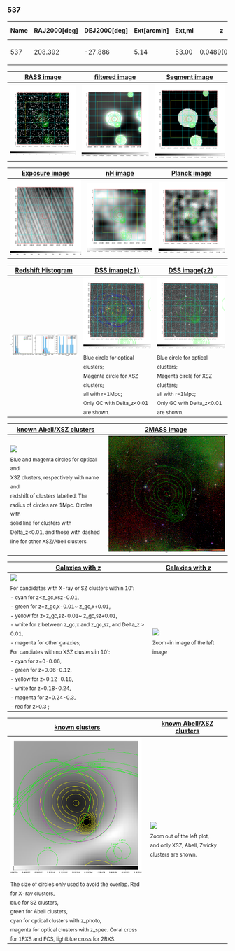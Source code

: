 <div STYLE="page-break-after: always;"></div>

### 537

|Name|RAJ2000[deg]|DEJ2000[deg] |Ext[arcmin]| Ext,ml | z | z_src| C|GC(XSZ,Delta_z<0.01)| GC(OPT,Delta_z<0.01)|GC| R_sig[arcmin] | R500[arcmin] | R500[Mpc]| CRsig[c/s] | CR500[c/s] |L500[1E44 erg/s]|F500[1E-12 erg/s/cm^2]| M500[1E14 Msun]|Tx[keV]|Cnt_sig|Beta|Rc[arcmin]|Comment|Alias|
|---|---|---|---|---|---|------|---|--------|---------|----------|---|---|---|---|---|---|---|---|---|---|---|---|---|---|
|537| 208.392| -27.886| 5.14| 53.00| 0.0489(0.005)| z1, z_xsz| B| MCXC| N| A, MCXC, N| 10.750| 12.669| 0.728| 0.271(0.053)| 0.279(0.055)| 0.276(0.031)| 4.881(0.557)| 1.15(0.07)| 2.37(0.09)| 71.2| 0.896(-0.126+0.076)| 8.226(-1.230+0.969)| -| k526|

|[RASS image](../image/537/537_img.pdf)|[filtered image](../image/537/537_fil.pdf)|[Segment image](../image/537/537_seg.pdf)|
|-------------------|--------------------|-------------------|
| <img src="../image/537/537_img.png" width="300">  | <img src="../image/537/537_fil.png" width="300">   | <img src="../image/537/537_seg.png" width="300">  |

|[Exposure image](../image/537/537_mex.pdf)| [nH image](../image/537/537_nh.pdf)| [Planck image](../image/537/537_p.pdf)|
|-------------------|--------------------|-------------------|
|<img src="../image/537/537_mex.png" width="300">   | <img src="../image/537/537_nh.png" width="300">    | <img src="../image/537/537_p.png" width="300"> |

|[Redshift Histogram](../image/537/537_zg.pdf) | [DSS image(z1)](../image/537/537_dss_z1.pdf)      |  [DSS image(z2)](../image/537/537_dss_z2.pdf)    |
|-------------------|--------------------|-------------------|
|<img src="../image/537/537_zg.png" width="300"> |<img src="../image/537/537_dss_z1.png" width="300"> <sub><br>Blue circle for optical clusters; <br>Magenta circle for XSZ clusters; <br>all with r=1Mpc; <br>Only GC with Delta_z<0.01 are shown. </sub>| <img src="../image/537/537_dss_z2.png" width="300"><sub><br>Blue circle for optical clusters; <br>Magenta circle for XSZ clusters; <br>all with r=1Mpc; <br>Only GC with Delta_z<0.01 are shown. </sub> |

|[known Abell/XSZ clusters](../image/537/537_m.pdf) | [2MASS image](../image/537/537_2mass.pdf)      |
|-------------------|-------------------|
|<img src=../image/537/537_m.png width="300"> <br><sub>Blue and magenta circles for optical and <br>XSZ clusters, respectively with name and <br>redshift of clusters labelled. The <br>radius of circles are 1Mpc. Circles with <br>solid line for clusters with <br>Delta_z<0.01, and those with dashed <br>line for other XSZ/Abell clusters.        </sub>|<img src="../image/537/537_2mass.png" width="300">  |

|[Galaxies with z](../image/537/537_opt_ned.pdf) |[Galaxies with z](../image/537/537_opt_ned_zoom.pdf) |
|-------------------|-------------------|
| <img src=../image/537/537_opt_ned.png width="300"> <br><sub> For candidates with X-ray or SZ clusters within 10': <br> - cyan for z<z_gc,xsz-0.01, <br> - green for z=z_gc,x-0.01~ z_gc,x+0.01, <br> - yellow for z=z_gc,sz-0.01~ z_gc,sz+0.01, <br> - white for z between z_gc,x and z_gc,sz, and Delta_z > 0.01, <br> - magenta for other galaxies; <br>For candiates with no XSZ clusters in 10': <br> - cyan for z=0-0.06, <br> - green for z=0.06-0.12, <br> - yellow for z=0.12-0.18, <br> - white for z=0.18-0.24, <br> - magenta for z=0.24-0.3, <br> - red for z>0.3 ;  </sub>|<img src=../image/537/537_opt_ned_zoom.png width="300">  <br><sub> Zoom-in image of the left image</sub>|

|[known clusters](../image/537/537_gc.pdf) |[known Abell/XSZ clusters](../image/537/537_gc_large.pdf) |
|-------------------|-------------------|
| <img src=../image/537/537_gc.png width="300"> <br><sub> The size of circles only used to avoid the overlap. Red for X-ray clusters, <br> blue for SZ clusters, <br> green for Abell clusters, <br> cyan for optical clusters with z_photo, <br> magenta for optical clusters with z_spec. Coral cross for 1RXS and FCS, lightblue cross for 2RXS. </sub>|<img src=../image/537/537_gc_large.png width="300"> <br><sub> Zoom out of the left plot, <br> and only XSZ, Abell, Zwicky clusters are shown. </sub> |



